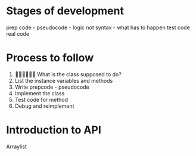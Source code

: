 # Stages of development
prep code - pseudocode - logic not syntax - what has to happen
test code
real code

# Process to follow

1. 􏰬􏰇􏰉􏰑􏰃􏰂 What is the class supposed to do?
2.  List the instance variables and methods
3.  Write prepcode - pseudocode
4.  Implement the class
5.  Test code for method
6.  Debug and reimplement 

# Introduction to API
Arraylist
